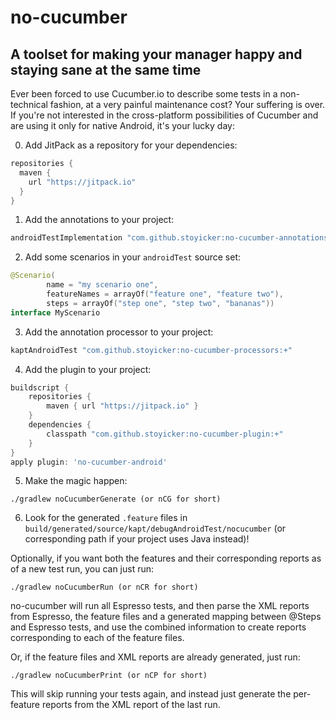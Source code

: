 # no-cucumber
## A toolset for making your manager happy and staying sane at the same time

Ever been forced to use Cucumber.io to describe some tests in a non-technical fashion, at a very painful maintenance cost?
Your suffering is over. If you're not interested in the cross-platform possibilities of Cucumber and are using it only 
for native Android, it's your lucky day:

0. Add JitPack as a repository for your dependencies:
```groovy
repositories {
  maven {
    url "https://jitpack.io"
  }
}
```
1. Add the annotations to your project:
```groovy
androidTestImplementation "com.github.stoyicker:no-cucumber-annotations:+"
```
2. Add some scenarios in your ```androidTest``` source set:
```kotlin
@Scenario(
        name = "my scenario one",
        featureNames = arrayOf("feature one", "feature two"),
        steps = arrayOf("step one", "step two", "bananas"))
interface MyScenario
```
3. Add the annotation processor to your project: 
```groovy
kaptAndroidTest "com.github.stoyicker:no-cucumber-processors:+"
```
4. Add the plugin to your project:
```groovy
buildscript {
	repositories {
        maven { url "https://jitpack.io" }
    }
    dependencies {
        classpath "com.github.stoyicker:no-cucumber-plugin:+"
    }
}
apply plugin: 'no-cucumber-android'
```
5. Make the magic happen:
```
./gradlew noCucumberGenerate (or nCG for short)
```
6. Look for the generated ```.feature``` files in ```build/generated/source/kapt/debugAndroidTest/nocucumber```
(or corresponding path if your project uses Java instead)!

Optionally, if you want both the features and their corresponding reports as of a new test run, you can just run:
```
./gradlew noCucumberRun (or nCR for short)
```
no-cucumber will run all Espresso tests, and then parse the XML reports from Espresso, the feature files and a generated 
mapping between @Steps and Espresso tests, and use the combined information to create reports corresponding to each of 
the feature files.

Or, if the feature files and XML reports are already generated, just run:
```
./gradlew noCucumberPrint (or nCP for short)
```
This will skip running your tests again, and instead just generate the per-feature reports from the XML report of the 
last run.
